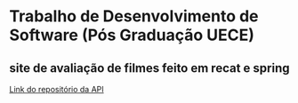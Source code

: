 # Trabalho de Desenvolvimento de Software (Pós Graduação UECE)
## site de avaliação de filmes feito em recat e spring

[Link do repositório da API](https://github.com/igorlucas/notaFilmes)
